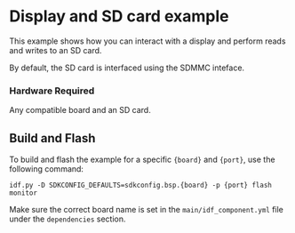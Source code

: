 # Display and SD card example

This example shows how you can interact with a display and perform reads and writes to an SD card.

By default, the SD card is interfaced using the SDMMC inteface.

### Hardware Required

Any compatible board and an SD card.

## Build and Flash

To build and flash the example for a specific `{board}` and `{port}`, use the following command:

```
idf.py -D SDKCONFIG_DEFAULTS=sdkconfig.bsp.{board} -p {port} flash monitor
```
Make sure the correct board name is set in the `main/idf_component.yml` file under the `dependencies` section.


